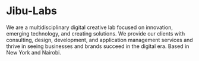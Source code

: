 # Jibu-Labs
We are a multidisciplinary digital creative lab focused on innovation, emerging technology, and creating solutions. We provide our clients with consulting, design, development, and application management services and thrive in seeing businesses and brands succeed in the digital era.  Based in New York and Nairobi. 
